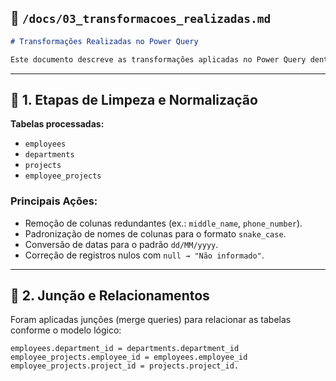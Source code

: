 ## 📘 `/docs/03_transformacoes_realizadas.md`

```markdown
# Transformações Realizadas no Power Query

Este documento descreve as transformações aplicadas no Power Query dentro do Power BI para limpeza, padronização e integração dos dados do banco de dados Azure MySQL.
```

---

## 🧹 1. Etapas de Limpeza e Normalização

**Tabelas processadas:**  
- `employees`  
- `departments`  
- `projects`  
- `employee_projects`

### Principais Ações:
- Remoção de colunas redundantes (ex.: `middle_name`, `phone_number`).
- Padronização de nomes de colunas para o formato `snake_case`.
- Conversão de datas para o padrão `dd/MM/yyyy`.
- Correção de registros nulos com `null → "Não informado"`.

---

## 🧩 2. Junção e Relacionamentos

Foram aplicadas junções (merge queries) para relacionar as tabelas conforme o modelo lógico:

```text
employees.department_id = departments.department_id
employee_projects.employee_id = employees.employee_id
employee_projects.project_id = projects.project_id.


